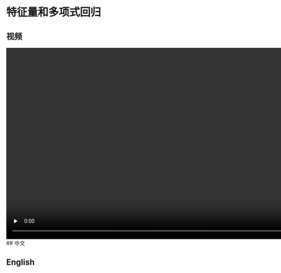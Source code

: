 # 特征量和多项式回归
## 视频
<video height=510 width=900 controls="controls" preload="none">
      <source src="amWiki/videos/001/02-Week2/1 Linear Regression with Multiple Variables/5-Features and Polynomial Regression.mp4" type="video/mp4">
</video>
## 中文

## English
